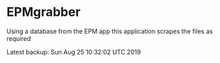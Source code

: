 # EPMgrabber
Using a database from the EPM app this application scrapes the files as required


Latest backup: Sun Aug 25 10:32:02 UTC 2019
